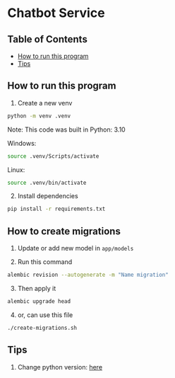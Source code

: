# Chatbot Service

## Table of Contents

- [How to run this program](#how-to-run-this-program)
- [Tips](#tips)

## How to run this program

1. Create a new venv

```sh
python -m venv .venv
```

Note: This code was built in Python: 3.10

Windows:

```sh
source .venv/Scripts/activate
```

Linux:

```sh
source .venv/bin/activate
```

2. Install dependencies

```sh
pip install -r requirements.txt
```

## How to create migrations

1. Update or add new model in `app/models`

2. Run this command

```sh
alembic revision --autogenerate -m "Name migration"
```

3. Then apply it

```sh
alembic upgrade head
```

4. or, can use this file

```sh
./create-migrations.sh
```

## Tips

1. Change python version: [here](https://stackoverflow.com/questions/70422866/how-to-create-a-venv-with-a-different-python-version)
